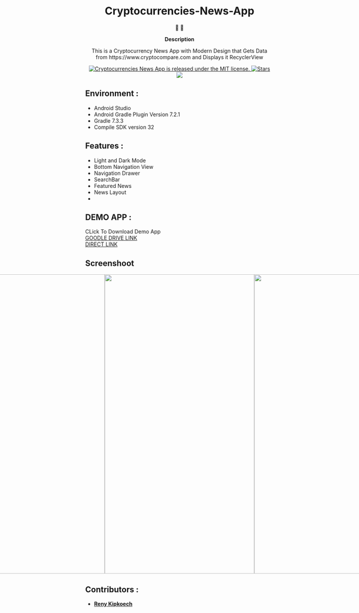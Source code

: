 <h1 align="center">
Cryptocurrencies-News-App
</h1>

<p align="center">
   📄 🚀
</p>

<p align="center">
  <strong>
   Description
  </strong>
</p>

<p align="center">
 This is a Cryptocurrency News App with Modern Design that Gets Data from https://www.cryptocompare.com and Displays it RecyclerView
</p>

<p align="center">

<a href="https://github.com/Tr-reny/Cryptocurrencies-News-App/blob/master/LICENCE">
 <img src="https://img.shields.io/badge/license-MIT-blue.svg" alt="Cryptocurrencies News App is released under the MIT license." />
  </a>

   <a href="https://img.shields.io/github/stars/Tr-reny/Cryptocurrencies-News-App?style=social">
  <img src="https://img.shields.io/github/stars/Tr-reny/Cryptocurrencies-News-App?style=social" alt="Stars" />
 </a>

<a href="https://komarev.com/ghpvc/?username=Cryptocurrencies-News-App&color=green">
  <img src="https://komarev.com/ghpvc/?username=Cryptocurrencies-News-App&color=green" />
 </a>



</p>

## Environment :

* Android Studio
* Android Gradle Plugin Version 7.2.1
* Gradle 7.3.3
* Compile SDK version 32

## Features :

* Light and Dark Mode
* Bottom Navigation View
* Navigation Drawer
* SearchBar
* Featured News
* News Layout
*
## DEMO APP :
CLick To Download Demo App</br>
<a href="https://drive.google.com/file/d/1OZsANrt97BtVr5btxXWiI66px-x42VVi/view?usp=sharing">GOODLE DRIVE LINK
  </a> </br>
  <a href="https://docs.google.com/uc?export=download&id=1OZsANrt97BtVr5btxXWiI66px-x42VVi">DIRECT LINK</a>
  </br>

## Screenshoot

<div style="display: flex; justify-content: center;">
  <img src="https://user-images.githubusercontent.com/57016982/194015719-baf3add0-5660-4039-a8d6-a500543e765e.png" width="400" height="800">
  <img src="https://user-images.githubusercontent.com/57016982/194015740-4fe05d00-858f-4591-a83f-2c351ecc8c9b.png" width="400" height="800">
  
  <img src="https://user-images.githubusercontent.com/57016982/194015774-500ae4ae-aea2-41e2-9a60-6a3274dd62bd.png" width="400" height="800">
  <img src="https://user-images.githubusercontent.com/57016982/194015819-d9bc0c76-f008-4495-84d3-f46e66906a02.png" width="400" height="800">
  
  <img src="https://user-images.githubusercontent.com/57016982/194015853-2c4efb60-301b-4edc-aca6-b2b1b395e8cd.png" width="400" height="800">
</div>

</p>

## Contributors :

* [**Reny Kipkoech**](https://github.com/Tr-reny)





